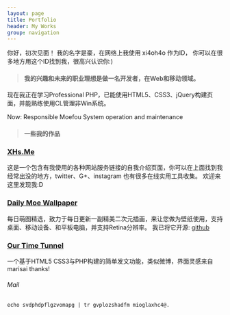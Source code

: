 ```yaml
---
layout: page
title: Portfolio
header: My Works
group: navigation
---
```


  你好，初次见面！ 我的名字是豪，在网络上我使用 xi4oh4o 作为ID， 你可以在很多地方用这个ID找到我，很高兴认识你:)

> #### 我的兴趣和未来的职业理想是做一名开发者，在Web和移动领域。

现在我正在学习Professional PHP，已能使用HTML5、CSS3、jQuery构建页面，并能熟练使用CL管理非Win系统。

Now: Responsible Moefou System operation and maintenance


> #### 一些我的作品

### [XHs.Me](http://xhs.me)

这是一个包含有我使用的各种网站服务链接的自我介绍页面，你可以在上面找到我经常出没的地方，twitter、G+、instagram 也有很多在线实用工具收集。 欢迎来这里发现我:D

### [Daily Moe Wallpaper](http://iMoe.US)

每日萌图精选，致力于每日更新一副精美二次元插画，来让您做为壁纸使用，支持桌面、移动设备、和平板电脑，并支持Retina分辨率。
我已将它开源: [github](http://xhs.me/Daily-Moe-Wallpaper)

### [Our Time Tunnel](http://xhs.me/Our-Time-Tunnel)

一个基于HTML5 CSS3与PHP构建的简单发文功能，类似微博，界面灵感来自marisai thanks!

###### Mail
`echo svdphdpflgzvomapg | tr gvplozshadfm mioglaxhc4@.`